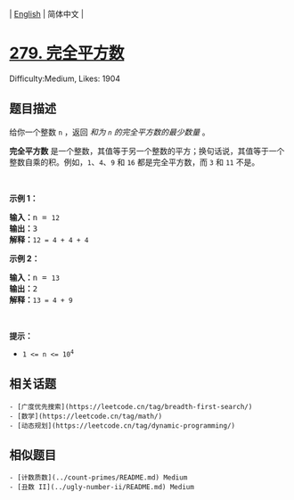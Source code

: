 
| [English](README_EN.md) | 简体中文 |

# [279. 完全平方数](https://leetcode.cn/problems/perfect-squares/)
Difficulty:Medium, Likes: 1904

## 题目描述

<p>给你一个整数 <code>n</code> ，返回 <em>和为 <code>n</code> 的完全平方数的最少数量</em> 。</p>

<p><strong>完全平方数</strong> 是一个整数，其值等于另一个整数的平方；换句话说，其值等于一个整数自乘的积。例如，<code>1</code>、<code>4</code>、<code>9</code> 和 <code>16</code> 都是完全平方数，而 <code>3</code> 和 <code>11</code> 不是。</p>

<p>&nbsp;</p>

<p><strong>示例&nbsp;1：</strong></p>

<pre>
<strong>输入：</strong>n = <code>12</code>
<strong>输出：</strong>3 
<strong>解释：</strong><code>12 = 4 + 4 + 4</code></pre>

<p><strong>示例 2：</strong></p>

<pre>
<strong>输入：</strong>n = <code>13</code>
<strong>输出：</strong>2
<strong>解释：</strong><code>13 = 4 + 9</code></pre>
&nbsp;

<p><strong>提示：</strong></p>

<ul>
	<li><code>1 &lt;= n &lt;= 10<sup>4</sup></code></li>
</ul>


## 相关话题

    - [广度优先搜索](https://leetcode.cn/tag/breadth-first-search/)
    - [数学](https://leetcode.cn/tag/math/)
    - [动态规划](https://leetcode.cn/tag/dynamic-programming/)

## 相似题目

    - [计数质数](../count-primes/README.md) Medium 
    - [丑数 II](../ugly-number-ii/README.md) Medium 
